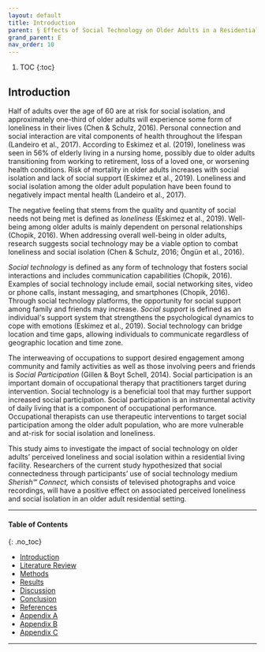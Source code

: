 ```yaml
---
layout: default
title: Introduction
parent: § Effects of Social Technology on Older Adults in a Residential Living Facility  
grand_parent: E 
nav_order: 10 
---
```

<style>
.dont-break-out {
  /* These are technically the same, but use both */
  overflow-wrap: break-word;
  word-wrap: break-word;

     -ms-word-break: break-all;
  /* This is the dangerous one in WebKit, as it breaks things wherever */
  word-break: break-all;
  /* Instead use this non-standard one: */
  word-break: break-word;
}

.youtube-container {
    position: relative;
    width: 100%;
    height: 0;
    padding-bottom: 56.25%;
}
.youtube-video {
    position: absolute;
    top: 0;
    left: 0;
    width: 100%;
    height: 100%;
}

</style>

<div class="dont-break-out" markdown="1">

1. TOC
{:toc}

## Introduction
Half of adults over the age of 60 are at risk for social isolation, and approximately one-third of older adults will experience some form of loneliness in their lives (Chen & Schulz, 2016). Personal connection and social interaction are vital components of health throughout the lifespan (Landeiro et al., 2017). According to Eskimez et al. (2019), loneliness was seen in 56% of elderly living in a nursing home, possibly due to older adults transitioning from working to retirement, loss of a loved one, or worsening health conditions. Risk of mortality in older adults increases with social isolation and lack of social support (Eskimez et al., 2019). Loneliness and social isolation among the older adult population have been found to negatively impact mental health (Landeiro et al., 2017).

The negative feeling that stems from the quality and quantity of social needs not being met is defined as *loneliness* (Eskimez et al., 2019). Well-being among older adults is mainly dependent on personal relationships (Chopik, 2016). When addressing overall well-being in older adults, research suggests social technology may be a viable option to combat loneliness and social isolation (Chen & Schulz, 2016; Öngün et al., 2016).

*Social technology* is defined as any form of technology that fosters social interactions and includes communication capabilities (Chopik, 2016). Examples of social technology include email, social networking sites, video or phone calls, instant messaging, and smartphones (Chopik, 2016). Through social technology platforms, the opportunity for social support among family and friends may increase. *Social support* is defined as an individual's support system that strengthens the psychological dynamics to cope with emotions (Eskimez et al., 2019). Social technology can bridge location and time gaps, allowing individuals to communicate regardless of geographic location and time zone.

The interweaving of occupations to support desired engagement among community and family activities as well as those involving peers and friends is *Social Participation* (Gillen & Boyt Schell, 2014). Social participation is an important domain of occupational therapy that practitioners target during intervention. Social technology is a beneficial tool that may further support increased social participation. Social participation is an instrumental activity of daily living that is a component of occupational performance. Occupational therapists can use therapeutic interventions to target social participation among the older adult population, who are more vulnerable and at-risk for social isolation and loneliness.

This study aims to investigate the impact of social technology on older adults’ perceived loneliness and social isolation within a residential living facility. Researchers of the current study hypothesized that social connectedness through participants’ use of social technology medium *Sherish℠ Connect,* which consists of televised photographs and voice recordings, will have a positive effect on associated perceived loneliness and social isolation in an older adult residential setting.

***

#### Table of Contents
{: .no_toc}

<ul><li> <a href="/docs/E/Effects-of-Social-Technology-on-Older-Adults-in-a-Residential-Living-Facility-1/">Introduction</a></li><li> <a href="/docs/E/Effects-of-Social-Technology-on-Older-Adults-in-a-Residential-Living-Facility-2/">Literature Review</a></li><li> <a href="/docs/E/Effects-of-Social-Technology-on-Older-Adults-in-a-Residential-Living-Facility-3/">Methods</a></li><li> <a href="/docs/E/Effects-of-Social-Technology-on-Older-Adults-in-a-Residential-Living-Facility-4/">Results</a></li><li> <a href="/docs/E/Effects-of-Social-Technology-on-Older-Adults-in-a-Residential-Living-Facility-5/">Discussion</a></li><li> <a href="/docs/E/Effects-of-Social-Technology-on-Older-Adults-in-a-Residential-Living-Facility-6/">Conclusion</a></li><li> <a href="/docs/E/Effects-of-Social-Technology-on-Older-Adults-in-a-Residential-Living-Facility-7/">References</a></li><li> <a href="/docs/E/Effects-of-Social-Technology-on-Older-Adults-in-a-Residential-Living-Facility-8/">Appendix A</a></li><li> <a href="/docs/E/Effects-of-Social-Technology-on-Older-Adults-in-a-Residential-Living-Facility-9/">Appendix B</a></li><li> <a href="/docs/E/Effects-of-Social-Technology-on-Older-Adults-in-a-Residential-Living-Facility-10/">Appendix C</a></li></ul>

***

</div>
